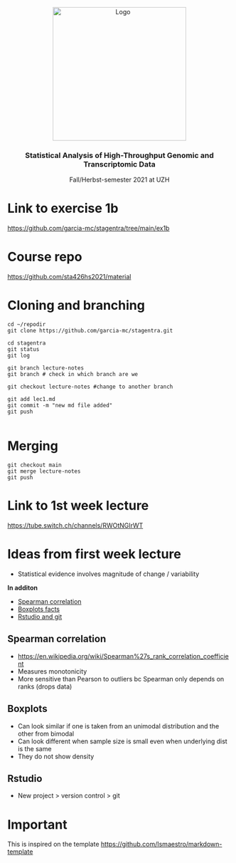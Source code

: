 <p align="center">
  <a href="https://example.com/">
    <img src="https://blogthinkbig.com/wp-content/uploads/sites/4/2014/01/dna-microarrays4.jpg" alt="Logo" width=300 height=300>
  </a>

  <h3 align="center">Statistical Analysis of High-Throughput Genomic and Transcriptomic Data</h3>

  <p align="center">
    Fall/Herbst-semester 2021 at UZH
    <br>
   
  </p>
</p>

# Link to exercise 1b

<https://github.com/garcia-mc/stagentra/tree/main/ex1b>

# Course repo 

<https://github.com/sta426hs2021/material>

# Cloning and branching 


```{bash}
cd ~/repodir
git clone https://github.com/garcia-mc/stagentra.git

cd stagentra
git status
git log

git branch lecture-notes
git branch # check in which branch are we 

git checkout lecture-notes #change to another branch 

git add lec1.md
git commit -m "new md file added"
git push 


```
# Merging



```{bash}
git checkout main
git merge lecture-notes
git push

```

# Link to 1st week lecture

<https://tube.switch.ch/channels/RWOtNGIrWT>

# Ideas from first week lecture

- Statistical evidence involves magnitude of change / variability

**In additon**
- [Spearman correlation](#Spearman-correlation])
- [Boxplots facts](#Boxplots)
- [Rstudio and git](#Rstudio)


## Spearman correlation
- https://en.wikipedia.org/wiki/Spearman%27s_rank_correlation_coefficient 
- Measures monotonicity 
- More sensitive than Pearson to outliers bc Spearman only depends on ranks (drops data)

## Boxplots
- Can look similar if one is taken from an unimodal distribution and the other from bimodal
- Can look different when sample size is small even when underlying dist is the same
- They do not show density 

## Rstudio
- New project > version control > git 


# Important

This is inspired on the template <https://github.com/Ismaestro/markdown-template> 


